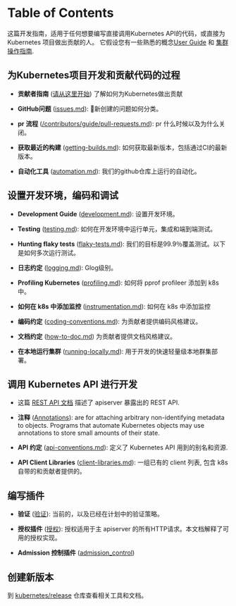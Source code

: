 # Table of Contents

这篇开发指南，适用于任何想要编写直接调用Kubernetes API的代码，或直接为 Kubernetes 项目做出贡献的人。
它假设您有一些熟悉的概念[User Guide](http://kubernetes.io/docs/user-guide/) 和 [集群操作指南](http://kubernetes.io/docs/admin/).

## 为Kubernetes项目开发和贡献代码的过程

* **贡献者指南**
  ([请从这里开始](/contributors/guide/README.md)) 了解如何为Kubernetes做出贡献

* **GitHub问题** ([issues.md](issues.md)): 新创建的问题如何分类。

* **pr 流程** ([/contributors/guide/pull-requests.md](/contributors/guide/pull-requests.md)): pr 什么时候以及为什么关闭。

* **获取最近的构建** ([getting-builds.md](getting-builds.md)): 如何获取最新版本，包括通过CI的最新版本。

* **自动化工具** ([automation.md](automation.md)): 我们的github仓库上运行的自动化。


## 设置开发环境，编码和调试

* **Development Guide** ([development.md](development.md)): 设置开发环境。

* **Testing** ([testing.md](testing.md)): 如何在开发环境中运行单元，集成和端到端测试。

* **Hunting flaky tests** ([flaky-tests.md](flaky-tests.md)): 我们的目标是99.9％覆盖测试。以下是如何多次运行测试。

* **日志约定** ([logging.md](logging.md)): Glog级别。

* **Profiling Kubernetes** ([profiling.md](profiling.md)): 如何将 pprof profileer 添加到 k8s 中。

* **如何在 k8s 中添加监控**
  ([instrumentation.md](instrumentation.md)): 如何在 k8s 中添加监控

* **编码约定** ([coding-conventions.md](../guide/coding-conventions.md)):
  为贡献者提供编码风格建议。

* **文档约定** ([how-to-doc.md](how-to-doc.md))
  为贡献者提供文档风格建议。

* **在本地运行集群** ([running-locally.md](running-locally.md)):
  用于开发的快速轻量级本地群集部署。

## 调用 Kubernetes API 进行开发

* 这篇 [REST API 文档](http://kubernetes.io/docs/reference/) 描述了 apiserver 暴露出的 REST
  API.

* **注释** ([Annotations](https://kubernetes.io/docs/concepts/overview/working-with-objects/annotations/)): are for attaching arbitrary non-identifying metadata to objects.
  Programs that automate Kubernetes objects may use annotations to store small amounts of their state.

* **API 约定** ([api-conventions.md](api-conventions.md)):
  定义了 Kubernetes API 用到的别名和资源.

* **API Client Libraries** ([client-libraries.md](client-libraries.md)):
  一组已有的 client 列表, 包含 k8s 自带的和贡献者提供的。


## 编写插件

* **验证** ([验证](http://kubernetes.io/docs/admin/authentication/)):
  当前的，以及已经在计划中的验证策略。

* **授权插件** ([授权](http://kubernetes.io/docs/admin/authorization/)):
授权适用于主 apiserver 的所有HTTP请求。本文档解释了可用的授权实现。

* **Admission 控制插件** ([admission_control](/contributors/design-proposals/api-machinery/admission_control.md))


## 创建新版本

到 [kubernetes/release](https://github.com/kubernetes/release) 仓库查看相关工具和文档。
